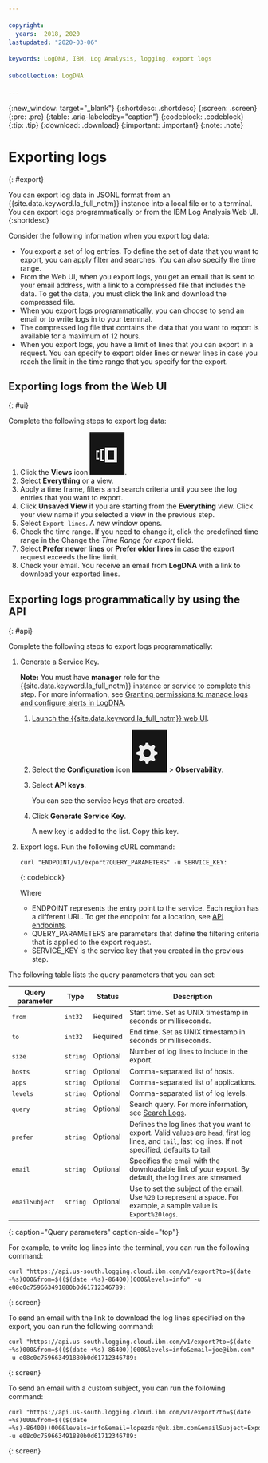 ```yaml
---

copyright:
  years:  2018, 2020
lastupdated: "2020-03-06"

keywords: LogDNA, IBM, Log Analysis, logging, export logs

subcollection: LogDNA

---
```


{:new_window: target="_blank"}
{:shortdesc: .shortdesc}
{:screen: .screen}
{:pre: .pre}
{:table: .aria-labeledby="caption"}
{:codeblock: .codeblock}
{:tip: .tip}
{:download: .download}
{:important: .important}
{:note: .note}

 
# Exporting logs
{: #export}

You can export log data in JSONL format from an {{site.data.keyword.la_full_notm}} instance into a local file or to a terminal. You can export logs programmatically or from the IBM Log Analysis Web UI. 
{:shortdesc}

Consider the following information when you export log data:
* You export a set of log entries. To define the set of data that you want to export, you can apply filter and searches. You can also specify the time range. 
* From the Web UI, when you export logs, you get an email that is sent to your email address, with a link to a compressed file that includes the data. To get the data, you must click the link and download the compressed file.
* When you export logs programmatically, you can choose to send an email or to write logs in to your terminal.
* The compressed log file that contains the data that you want to export is available for a maximum of 12 hours. 
* When you export logs, you have a limit of lines that you can export in a request. You can specify to export older lines or newer lines in case you reach the limit in the time range that you specify for the export.


## Exporting logs from the Web UI
{: #ui}

Complete the following steps to export log data:

1. Click the **Views** icon ![Configuration icon](images/views.png).
2. Select **Everything** or a view.
3. Apply a time frame, filters and search criteria until you see the log entries that you want to export.
4. Click **Unsaved View** if you are starting from the **Everything** view. Click your view name if you selected a view in the previous step.
5. Select `Export lines`. A new window opens.
6. Check the time range. If you need to change it, click the predefined time range in the Change the *Time Range for export* field.
7. Select **Prefer newer lines** or **Prefer older lines** in case the export request exceeds the line limit.
8. Check your email. You receive an email from **LogDNA** with a link to download your exported lines.


## Exporting logs programmatically by using the API
{: #api}

Complete the following steps to export logs programmatically:

1. Generate a Service Key. 

    **Note:** You must have **manager** role for the {{site.data.keyword.la_full_notm}} instance or service to complete this step. For more information, see [Granting permissions to manage logs and configure alerts in LogDNA](/docs/Log-Analysis-with-LogDNA?topic=LogDNA-work_iam#admin_user_logdna).

    1. [Launch the {{site.data.keyword.la_full_notm}} web UI](/docs/Log-Analysis-with-LogDNA?topic=LogDNA-view_logs#view_logs_step2).

    2. Select the **Configuration** icon ![Configuration icon](images/admin.png) &gt; **Observability**. 

    3. Select **API keys**.

        You can see the service keys that are created. 

    4. Click **Generate Service Key**.

        A new key is added to the list. Copy this key.

2. Export logs. Run the following cURL command:

    ```
    curl "ENDPOINT/v1/export?QUERY_PARAMETERS" -u SERVICE_KEY:
    ```
    {: codeblock}

    Where 

    * ENDPOINT represents the entry point to the service. Each region has a different URL. To get the endpoint for a location, see [API endpoints](/docs/Log-Analysis-with-LogDNA?topic=LogDNA-endpoints#endpoints_api).
    * QUERY_PARAMETERS are parameters that define the filtering criteria that is applied to the export request.
    * SERVICE_KEY is the service key that you created in the previous step.


The following table lists the query parameters that you can set:

| Query parameter | Type       | Status     | Description |
|-----------|------------|------------|-------------|
| `from`      | `int32`      | Required   | Start time. Set as UNIX timestamp in seconds or milliseconds. |
| `to`        | `int32`      | Required   | End time. Set as UNIX timestamp in seconds or milliseconds.    |
| `size`      | `string`     | Optional   | Number of log lines to include in the export.  | 
| `hosts`     | `string`     | Optional   | Comma-separated list of hosts. |
| `apps`      | `string`     | Optional   | Comma-separated list of applications. |
| `levels`    | `string`     | Optional   | Comma-separated list of log levels. |
| `query`     | `string`     | Optional   | Search query. For more information, see [Search Logs](/docs/Log-Analysis-with-LogDNA?topic=LogDNA-view_logs#view_logs_step6). |
| `prefer`    | `string`     | Optional   | Defines the log lines that you want to export. Valid values are `head`, first log lines, and `tail`, last log lines. If not specified, defaults to tail.  |
| `email`     | `string`     | Optional   | Specifies the email with the downloadable link of your export. By default, the log lines are streamed.|
| `emailSubject` | `string`     | Optional   | Use to set the subject of the email. </br>Use `%20` to represent a space. For example, a sample value is `Export%20logs`. |
{: caption="Query parameters" caption-side="top"} 

For example, to write log lines into the terminal, you can run the following command:

```
curl "https://api.us-south.logging.cloud.ibm.com/v1/export?to=$(date +%s)000&from=$(($(date +%s)-86400))000&levels=info" -u e08c0c759663491880b0d61712346789:
```
{: screen}

To send an email with the link to download the log lines specified on the export, you can run the following command:

```
curl "https://api.us-south.logging.cloud.ibm.com/v1/export?to=$(date +%s)000&from=$(($(date +%s)-86400))000&levels=info&email=joe@ibm.com" -u e08c0c759663491880b0d61712346789:
```
{: screen}


To send an email with a custom subject, you can run the following command:

```
curl "https://api.us-south.logging.cloud.ibm.com/v1/export?to=$(date +%s)000&from=$(($(date +%s)-86400))000&levels=info&email=lopezdsr@uk.ibm.com&emailSubject=Export%20test" -u e08c0c759663491880b0d61712346789:
```
{: screen}

